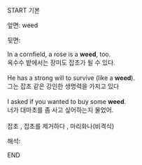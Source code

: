 START
기본

앞면:
weed


뒷면:
<div>In a cornfield, a rose is a <strong>weed</strong>, too. </div>옥수수 밭에서는 장미도 잡초가 될 수 있다.<br><br><div>He has a strong will to survive (like a <strong>weed</strong>). </div><div><div>그는 잡초 같은 강인한 생명력을 가지고 있다</div></div><br><div><div>I asked if you wanted to buy some <strong>weed</strong>. </div><div><div>너가 대마초를 좀 사고 싶어하는지 물었어.</div></div></div><br>잡초 , 잡초를 제거하다 , 마리화나(비격식)<br>


해석:

END